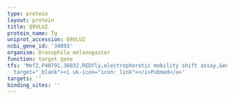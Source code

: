 ```yaml
---
type: protein
layout: protein
title: Q9VLU2
protein_name: Tg
uniprot_accession: Q9VLU2
ncbi_gene_id: '34093'
organism: Drosophila melanogaster
function: target gene
tfs: 'Mef2,P40791,36032,REDfly,electrophoretic mobility shift assay,&ensp;<a href="https://www.ncbi.nlm.nih.gov/pubmed/?term=18627097%5Buid%5D"
  target="_blank"><i uk-icon="icon: link"></i>Pubmed</a>'
targets: ''
binding_sites: ''
---
```

